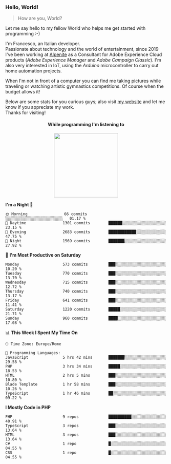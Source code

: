 ### Hello, World!

> How are you, World?

Let me say hello to my fellow World who helps me get started with programming :-)

I'm Francesco, an Italian developer.  
Passionate about technology and the world of entertainment, since 2019 I've been working at [Alpenite](https://www.alpenite.com) as a Consultant for Adobe Experience Cloud products (*Adobe Experience Manager* and *Adobe Campaign Classic*). I'm also very interested in IoT, using the *Arduino* microcontroller to carry out home automation projects.

When I'm not in front of a computer you can find me taking pictures while traveling or watching artistic gymnastics competitions. Of course when the budget allows it!

Below are some stats for you curious guys; also visit [my website](https://www.francescorega.eu) and let me know if you appreciate my work.  
Thanks for visiting!

<div align="center">
  <h4>While programming I'm listening to</h4>
  <a href="https://apps.francescorega.eu/now-playing/11147232609" target="_blank"><img src="https://apps.francescorega.eu/now-playing/11147232609" width="200"></a>
</div>

<!--START_SECTION:waka-->
**I'm a Night 🦉** 

```text
🌞 Morning                66 commits          ░░░░░░░░░░░░░░░░░░░░░░░░░   01.17 % 
🌆 Daytime                1301 commits        ██████░░░░░░░░░░░░░░░░░░░   23.15 % 
🌃 Evening                2683 commits        ████████████░░░░░░░░░░░░░   47.75 % 
🌙 Night                  1569 commits        ███████░░░░░░░░░░░░░░░░░░   27.92 % 
```
📅 **I'm Most Productive on Saturday** 

```text
Monday                   573 commits         ███░░░░░░░░░░░░░░░░░░░░░░   10.20 % 
Tuesday                  770 commits         ███░░░░░░░░░░░░░░░░░░░░░░   13.70 % 
Wednesday                715 commits         ███░░░░░░░░░░░░░░░░░░░░░░   12.72 % 
Thursday                 740 commits         ███░░░░░░░░░░░░░░░░░░░░░░   13.17 % 
Friday                   641 commits         ███░░░░░░░░░░░░░░░░░░░░░░   11.41 % 
Saturday                 1220 commits        █████░░░░░░░░░░░░░░░░░░░░   21.71 % 
Sunday                   960 commits         ████░░░░░░░░░░░░░░░░░░░░░   17.08 % 
```


📊 **This Week I Spent My Time On** 

```text
🕑︎ Time Zone: Europe/Rome

💬 Programming Languages: 
JavaScript               5 hrs 42 mins       ███████░░░░░░░░░░░░░░░░░░   29.58 % 
PHP                      3 hrs 34 mins       █████░░░░░░░░░░░░░░░░░░░░   18.53 % 
HTML                     2 hrs 5 mins        ███░░░░░░░░░░░░░░░░░░░░░░   10.80 % 
Blade Template           1 hr 58 mins        ███░░░░░░░░░░░░░░░░░░░░░░   10.26 % 
TypeScript               1 hr 46 mins        ██░░░░░░░░░░░░░░░░░░░░░░░   09.22 % 
```

**I Mostly Code in PHP** 

```text
PHP                      9 repos             ██████████░░░░░░░░░░░░░░░   40.91 % 
TypeScript               3 repos             ███░░░░░░░░░░░░░░░░░░░░░░   13.64 % 
HTML                     3 repos             ███░░░░░░░░░░░░░░░░░░░░░░   13.64 % 
C#                       1 repo              █░░░░░░░░░░░░░░░░░░░░░░░░   04.55 % 
CSS                      1 repo              █░░░░░░░░░░░░░░░░░░░░░░░░   04.55 % 
```




<!--END_SECTION:waka-->
